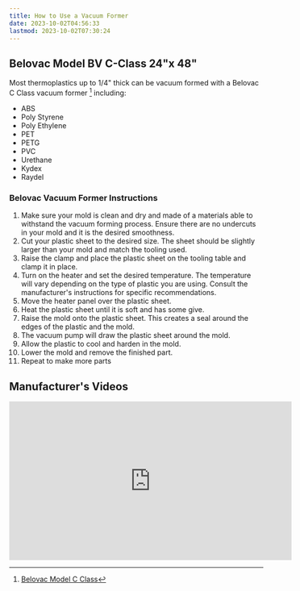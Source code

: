 ```yaml
---
title: How to Use a Vacuum Former
date: 2023-10-02T04:56:33
lastmod: 2023-10-02T07:30:24
---
```


## Belovac Model BV C-Class 24"x 48"

Most thermoplastics up to 1/4" thick can be vacuum formed with a Belovac C Class vacuum former [^1] including:

- ABS
- Poly Styrene
- Poly Ethylene
- PET
- PETG
- PVC
- Urethane
- Kydex
- Raydel

### Belovac Vacuum Former Instructions

1. Make sure your mold is clean and dry and made of a materials able to withstand the vacuum forming process. Ensure there are no undercuts in your mold and it is the desired smoothness.
2. Cut your plastic sheet to the desired size. The sheet should be slightly larger than your mold and match the tooling used.
3. Raise the clamp and place the plastic sheet on the tooling table and clamp it in place.
4. Turn on the heater and set the desired temperature. The temperature will vary depending on the type of plastic you are using. Consult the manufacturer's instructions for specific recommendations.
5. Move the heater panel over the plastic sheet.
6. Heat the plastic sheet until it is soft and has some give.
7. Raise the mold onto the plastic sheet. This creates a seal around the edges of the plastic and the mold.
8. The vacuum pump will draw the plastic sheet around the mold.
9. Allow the plastic to cool and harden in the mold.
10. Lower the mold and remove the finished part.
11. Repeat to make more parts

## Manufacturer's Videos

<div class="video-grid">
<div class="iframe-16-9-container">
<iframe class="youTubeIframe" width="560" height="315" src="https://www.youtube.com/embed/bsdNZFMplyM" title="YouTube video player" frameborder="0" allow="accelerometer; autoplay; clipboard-write; encrypted-media; gyroscope; picture-in-picture; web-share" allowfullscreen></iframe>

</div>
</div>

[^1]: [Belovac Model C Class](https://www.belovac.com/model_c_class.html)
